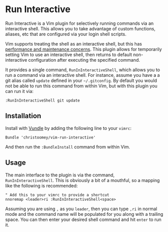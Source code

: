Run Interactive
===============

Run Interactive is a Vim plugin for selectively running commands via an
interactive shell. This allows you to take advantage of custom functions,
aliases, etc that are configured via your login shell scripts.

Vim supports treating the shell as an interactive shell, but this has
[performance and maintenance concerns][]. This plugin allows for temporarily
setting Vim to use an interactive shell, then returns to default
non-interactive configuration after executing the specified command.

It provides a single command, `RunInInteractiveShell`, which allows you to
run a command via an interactive shell. For instance, assume you have a
a git alias called `update` defined in your `~/.gitconfig`. By default you
would not be able to run this command from within Vim, but with this plugin
you can run it via:

``` vim
:RunInInteractiveShell git update
```

[performance and maintenance concerns]: https://github.com/tpope/vim-sensible/issues/29

Installation
------------

Install with [Vundle][] by adding the following line to your `vimrc`:

``` vim
Bundle 'christoomey/vim-run-interactive'
```

And then run the `:BundleInstall` command from within Vim.

[Vundle]: https://github.com/gmarik/Vundle.vim

Usage
-----

The main interface to the plugin is via the command, `RunInInteractiveShell`.
This is obviously a bit of a mouthful, so a mapping like the following is
recommended:

``` vim
" Add this to your vimrc to provide a shortcut
nnoremap <leader>ri :RunInInteractiveShell<space>
```

Assuming you are using `,` as you `leader`, then you can type `,ri` in normal
mode and the command name will be populated for you along with a trailing
space. You can then enter your desired shell command and hit `enter` to run
it.
